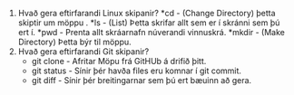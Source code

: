 1. Hvað gera eftirfarandi Linux skipanir?
	*cd - (Change Directory) þetta skiptir um möppu .
	*ls - (List) Þetta skrifar allt sem er í skránni sem þú ert í.
	*pwd - Prenta allt skráarnafn núverandi vinnuskrá.
	*mkdir - (Make Directory) Þetta býr til möppu.
1. Hvað gera eftirfarandi Git skipanir?
	* git clone - Afritar Möpu frá GitHUb á drifið þitt.
	* git status - Sínir þér havða files eru komnar í git commit.
	* git diff - Sínir þér breitingarnar sem þú ert bæuinn að gera.
